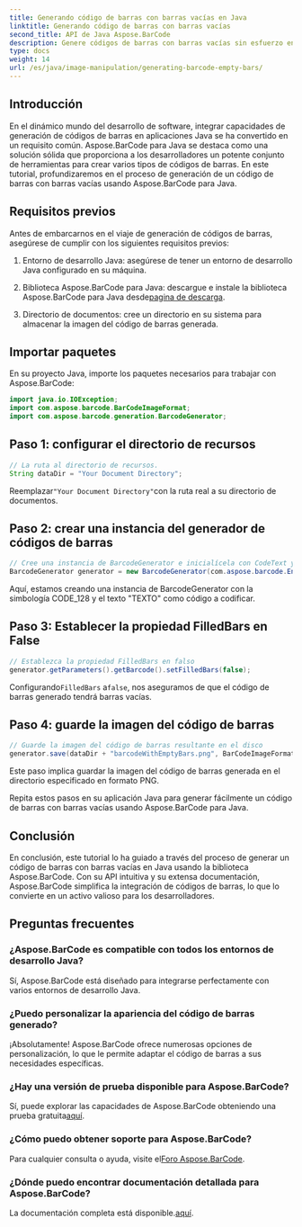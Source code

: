 ```yaml
---
title: Generando código de barras con barras vacías en Java
linktitle: Generando código de barras con barras vacías
second_title: API de Java Aspose.BarCode
description: Genere códigos de barras con barras vacías sin esfuerzo en Java usando Aspose.BarCode. Personalice la apariencia e integre perfectamente. ¡Explora el tutorial ahora!
type: docs
weight: 14
url: /es/java/image-manipulation/generating-barcode-empty-bars/
---
```


## Introducción

En el dinámico mundo del desarrollo de software, integrar capacidades de generación de códigos de barras en aplicaciones Java se ha convertido en un requisito común. Aspose.BarCode para Java se destaca como una solución sólida que proporciona a los desarrolladores un potente conjunto de herramientas para crear varios tipos de códigos de barras. En este tutorial, profundizaremos en el proceso de generación de un código de barras con barras vacías usando Aspose.BarCode para Java.

## Requisitos previos

Antes de embarcarnos en el viaje de generación de códigos de barras, asegúrese de cumplir con los siguientes requisitos previos:

1. Entorno de desarrollo Java: asegúrese de tener un entorno de desarrollo Java configurado en su máquina.

2.  Biblioteca Aspose.BarCode para Java: descargue e instale la biblioteca Aspose.BarCode para Java desde[pagina de descarga](https://releases.aspose.com/barcode/java/).

3. Directorio de documentos: cree un directorio en su sistema para almacenar la imagen del código de barras generada.

## Importar paquetes

En su proyecto Java, importe los paquetes necesarios para trabajar con Aspose.BarCode:

```java
import java.io.IOException;
import com.aspose.barcode.BarCodeImageFormat;
import com.aspose.barcode.generation.BarcodeGenerator;
```

## Paso 1: configurar el directorio de recursos

```java
// La ruta al directorio de recursos.
String dataDir = "Your Document Directory";
```

 Reemplazar`"Your Document Directory"`con la ruta real a su directorio de documentos.

## Paso 2: crear una instancia del generador de códigos de barras

```java
// Cree una instancia de BarcodeGenerator e inicialícela con CodeText y Symbology
BarcodeGenerator generator = new BarcodeGenerator(com.aspose.barcode.EncodeTypes.CODE_128, "TEXT");
```

Aquí, estamos creando una instancia de BarcodeGenerator con la simbología CODE_128 y el texto "TEXTO" como código a codificar.

## Paso 3: Establecer la propiedad FilledBars en False

```java
// Establezca la propiedad FilledBars en falso
generator.getParameters().getBarcode().setFilledBars(false);
```

 Configurando`FilledBars` a`false`, nos aseguramos de que el código de barras generado tendrá barras vacías.

## Paso 4: guarde la imagen del código de barras

```java
// Guarde la imagen del código de barras resultante en el disco
generator.save(dataDir + "barcodeWithEmptyBars.png", BarCodeImageFormat.PNG);
```

Este paso implica guardar la imagen del código de barras generada en el directorio especificado en formato PNG.

Repita estos pasos en su aplicación Java para generar fácilmente un código de barras con barras vacías usando Aspose.BarCode para Java.

## Conclusión

En conclusión, este tutorial lo ha guiado a través del proceso de generar un código de barras con barras vacías en Java usando la biblioteca Aspose.BarCode. Con su API intuitiva y su extensa documentación, Aspose.BarCode simplifica la integración de códigos de barras, lo que lo convierte en un activo valioso para los desarrolladores.

## Preguntas frecuentes

### ¿Aspose.BarCode es compatible con todos los entornos de desarrollo Java?
Sí, Aspose.BarCode está diseñado para integrarse perfectamente con varios entornos de desarrollo Java.

### ¿Puedo personalizar la apariencia del código de barras generado?
¡Absolutamente! Aspose.BarCode ofrece numerosas opciones de personalización, lo que le permite adaptar el código de barras a sus necesidades específicas.

### ¿Hay una versión de prueba disponible para Aspose.BarCode?
 Sí, puede explorar las capacidades de Aspose.BarCode obteniendo una prueba gratuita[aquí](https://releases.aspose.com/).

### ¿Cómo puedo obtener soporte para Aspose.BarCode?
 Para cualquier consulta o ayuda, visite el[Foro Aspose.BarCode](https://forum.aspose.com/c/barcode/13).

### ¿Dónde puedo encontrar documentación detallada para Aspose.BarCode?
 La documentación completa está disponible.[aquí](https://reference.aspose.com/barcode/java/).